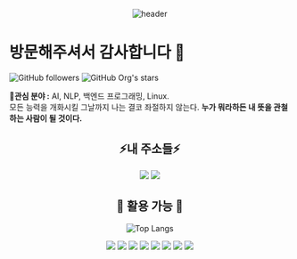 <div align="center">

![header](https://capsule-render.vercel.app/api?type=wave&color=auto&height=300&section=header&text=MeoHong's%20Github&fontSize=90)
 </div>
 
# 방문해주셔서 감사합니다 👋

![GitHub followers](https://img.shields.io/github/followers/Meo-Hong?label=%ED%8C%94%EB%A1%9C%EC%9B%8C&logoColor=blue&style=social)
![GitHub Org's stars](https://img.shields.io/github/stars/Meo-Hong?color=blue&logoColor=green&style=social)

🤔**관심 분야 :** AI, NLP, 백엔드 프로그래밍, Linux.  
모든 능력을 개화시킬 그날까지 나는 결코 좌절하지 않는다. **누가 뭐라하든 내 뜻을 관철하는 사람이 될 것이다.** 

<div align="center">

## ⚡내 주소들⚡
 <a href="https://steamcommunity.com/profiles/76561198273400974/home/" target="_blank"><img src="https://img.shields.io/badge/Steam-000000?style=for-the-badge&logo=steam&logoColor=white"/></a>
 <a href="https://www.instagram.com/king_and_friend/" target="_blank"><img src="https://img.shields.io/badge/Instagram-E4405F?style=for-the-badge&logo=instagram&logoColor=white"/></a>
 

<!--
## ✨ 머홍이의 스탯 ✨
![Anurag's GitHub stats](https://github-readme-stats.vercel.app/api?username=Wa-Meohong&show_icons=true&theme=dracula&locale=kr)
-->

## 🌱 활용 가능 🌱
![Top Langs](https://github-readme-stats.vercel.app/api/top-langs/?username=Wa-Meohong&layout=compact)

 <a><img src="https://img.shields.io/badge/Linux-333333?style=for-the-badge&logo=Linux&logoColor=white"/></a>
 <a><img src="https://img.shields.io/badge/Python-14354C?style=for-the-badge&logo=python&logoColor=white"/></a>
 <a><img src="https://img.shields.io/badge/C-A8B9CC?style=for-the-badge&logo=c&logoColor=white"/></a>
 <a><img src="https://img.shields.io/badge/C++-00599C?style=for-the-badge&logo=cplusplus&logoColor=white"/></a>
 <a><img src="https://img.shields.io/badge/Docker-2496ED?style=for-the-badge&logo=docker&logoColor=white"/></a>
 <a><img src="https://img.shields.io/badge/Numpy-013243?style=for-the-badge&logo=numpy&logoColor=white"/></a>
 <a><img src="https://img.shields.io/badge/PandasDF-150458?style=for-the-badge&logo=pandas&logoColor=white"/></a>
 <a><img src="https://img.shields.io/badge/JAVA-F37C20?style=for-the-badge&logo=eclipseide&logoColor=white"/></a>
 
<!--
## 💬 백준 (정복 예정) 💬
  ![Solved.ac프로필](http://mazassumnida.wtf/api/v2/generate_badge?boj=ocarinaofage)
-->  
  
 </div>
<!--
**Wa-MeoHong/Wa-MeoHong** is a ✨ _special_ ✨ repository because its `README.md` (this file) appears on your GitHub profile.

Here are some ideas to get you started:

- 🔭 I’m currently working on ...
- 🌱 I’m currently learning ...
- 👯 I’m looking to collaborate on ...
- 🤔 I’m looking for help with ...
- 💬 Ask me about ...
- 📫 How to reach me: ...
- 😄 Pronouns: ...
- ⚡ Fun fact: ...
-->
